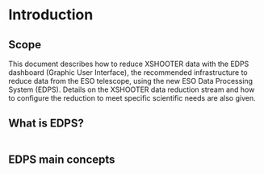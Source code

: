# Introduction

## Scope

This document describes how to reduce XSHOOTER data with the EDPS dashboard (Graphic User
Interface), the recommended infrastructure to reduce data from the ESO
telescope, using the new ESO Data Processing System (EDPS).
Details on the XSHOOTER data reduction stream and how to configure the reduction to meet 
specific scientific needs are also given.



## What is EDPS?

```{include} ../common/what_is_edps.md
```

## EDPS main concepts

```{include} ../common/main_concepts.md
```